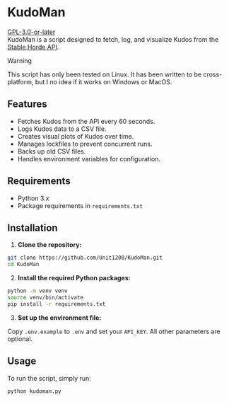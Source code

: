# KudoMan
[GPL-3.0-or-later](LICENSE)  
KudoMan is a script designed to fetch, log, and visualize Kudos from the [Stable Horde API](https://aihorde.net/).


> [!WARNING]
> This script has only been tested on Linux. It has been written to be cross-platform, but I no idea if it works on Windows or MacOS. 

## Features

- Fetches Kudos from the API every 60 seconds.
- Logs Kudos data to a CSV file.
- Creates visual plots of Kudos over time.
- Manages lockfiles to prevent concurrent runs.
- Backs up old CSV files.
- Handles environment variables for configuration.

## Requirements

- Python 3.x
- Package requirements in `requirements.txt`

## Installation

1. **Clone the repository:**

```bash
git clone https://github.com/Unit1208/KudoMan.git
cd KudoMan
```

2. **Install the required Python packages:**

```bash
python -m venv venv
source venv/bin/activate 
pip install -r requirements.txt
```

3. **Set up the environment file:**

Copy `.env.example` to `.env` and set your `API_KEY`. All other parameters are optional.

## Usage

To run the script, simply run:

```bash
python kudoman.py
```

